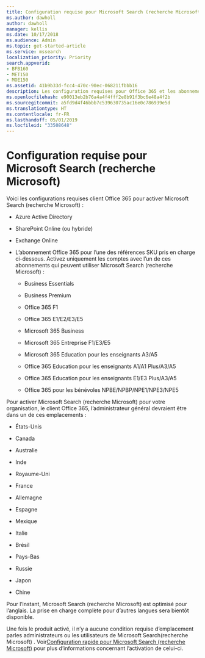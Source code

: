 ```yaml
---
title: Configuration requise pour Microsoft Search (recherche Microsoft)
ms.author: dawholl
author: dawholl
manager: kellis
ms.date: 10/17/2018
ms.audience: Admin
ms.topic: get-started-article
ms.service: mssearch
localization_priority: Priority
search.appverid:
- BFB160
- MET150
- MOE150
ms.assetid: 41b9b33d-fcc4-470c-90ec-068211fbbb16
description: Les configuration requises pour Office 365 et les abonnements sont nécessaires pour activer Microsoft Search (recherche Microsoft)
ms.openlocfilehash: e90013eb2b76a4a4f4fff2e8b91f3bc6e48a4f2b
ms.sourcegitcommit: a5fd9d4f46bbb7c539630735ac16e0c786939e5d
ms.translationtype: HT
ms.contentlocale: fr-FR
ms.lasthandoff: 05/01/2019
ms.locfileid: "33508648"
---
```

# <a name="requirements-for-microsoft-search"></a>Configuration requise pour Microsoft Search (recherche Microsoft)

Voici les configurations requises client Office 365 pour activer Microsoft Search (recherche Microsoft) : 
  
- Azure Active Directory
    
- SharePoint Online (ou hybride)
    
- Exchange Online
    
- L’abonnement Office 365 pour l’une des références SKU pris en charge ci-dessous. Activez uniquement les comptes avec l’un de ces abonnements qui peuvent utiliser Microsoft Search (recherche Microsoft) :
    
  - Business Essentials
    
  - Business Premium
    
  - Office 365 F1
    
  - Office 365 E1/E2/E3/E5
    
  - Microsoft 365 Business
    
  - Microsoft 365 Entreprise F1/E3/E5
    
  - Microsoft 365 Education pour les enseignants A3/A5
    
  - Office 365 Education pour les enseignants A1/A1 Plus/A3/A5
    
  - Office 365 Education pour les enseignants E1/E3 Plus/A3/A5
    
  - Office 365 pour les bénévoles NPBE/NPBP/NPE1/NPE3/NPE5
    
Pour activer Microsoft Search (recherche Microsoft) pour votre organisation, le client Office 365, l’administrateur général devraient être dans un de ces emplacements :
  
- États-Unis
    
- Canada
    
- Australie
    
- Inde
    
- Royaume-Uni
    
- France
    
- Allemagne
  
- Espagne
    
- Mexique
    
- Italie
    
- Brésil
    
- Pays-Bas
    
- Russie
    
- Japon

- Chine
 
Pour l’instant, Microsoft Search (recherche Microsoft) est optimisé pour l’anglais. La prise en charge complète pour d’autres langues sera bientôt disponible.

Une fois le produit activé, il n’y a aucune condition requise d’emplacement parles administrateurs ou les utilisateurs de Microsoft Search(recherche Microsoft) . Voir[Configuration rapide pour Microsoft Search (recherche Microsoft)](quick-set-up.md) pour plus d’informations concernant l’activation de celui-ci. 

  

